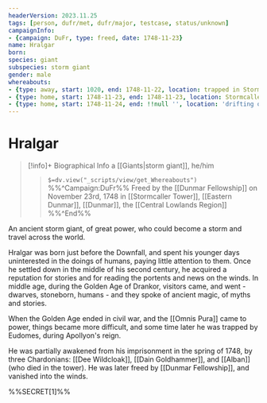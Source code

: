 ```yaml
---
headerVersion: 2023.11.25
tags: [person, dufr/met, dufr/major, testcase, status/unknown]
campaignInfo:
- {campaign: DuFr, type: freed, date: 1748-11-23}
name: Hralgar
born:
species: giant
subspecies: storm giant
gender: male
whereabouts:
- {type: away, start: 1020, end: 1748-11-22, location: trapped in Stormcaller Tower}
- {type: home, start: 1748-11-23, end: 1748-11-23, location: Stormcaller Tower}
- {type: home, start: 1748-11-24, end: !!null '', location: 'drifting on the storm, Taelgar'}
---
```

# Hralgar
>[!info]+ Biographical Info
> a [[Giants|storm giant]], he/him
>> `$=dv.view("_scripts/view/get_Whereabouts")`
>> %%^Campaign:DuFr%% Freed by the [[Dunmar Fellowship]] on November 23rd, 1748 in [[Stormcaller Tower]], [[Eastern Dunmar]], [[Dunmar]], the [[Central Lowlands Region]] %%^End%%

An ancient storm giant, of great power, who could become a storm and travel across the world.

Hralgar was born just before the Downfall, and spent his younger days uninterested in the doings of humans, paying little attention to them. Once he settled down in the middle of his second century, he acquired a reputation for stories and for reading the portents and news on the winds. In middle age, during the Golden Age of Drankor, visitors came, and went - dwarves, stoneborn, humans - and they spoke of ancient magic, of myths and stories. 

When the Golden Age ended in civil war, and the [[Omnis Pura]] came to power, things became more difficult, and some time later he was trapped by Eudomes, during Apollyon's reign. 

He was partially awakened from his imprisonment in the spring of 1748, by three Chardonians: [[Dee Wildcloak]], [[Dain Goldhammer]], and [[Alban]] (who died in the tower). He was later freed by [[Dunmar Fellowship]], and vanished into the winds. 


%%SECRET[1]%%